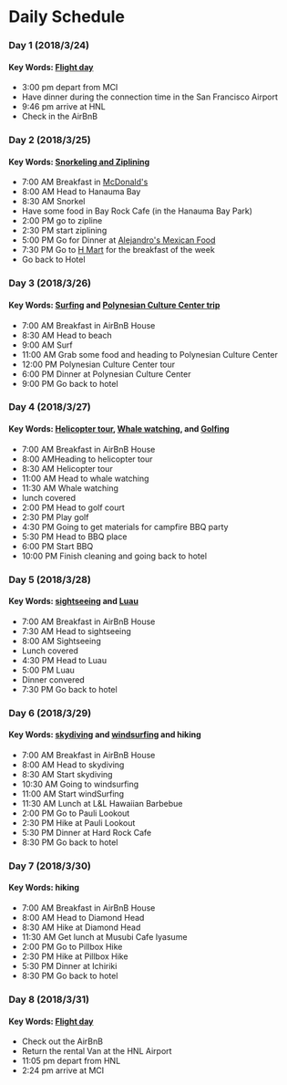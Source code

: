 # Daily Schedule
### Day 1 (2018/3/24)
#### Key Words: [Flight day](tickets/flight.png)
* 3:00 pm depart from MCI
* Have dinner during the connection time in the San Francisco Airport
* 9:46 pm arrive at HNL
* Check in the AirBnB

### Day 2 (2018/3/25)

#### Key Words: [Snorkeling and Ziplining](tickets/snorkeling_and_zipline.png)
* 7:00 AM	Breakfast in [McDonald's](https://www.google.com/maps/place/McDonald's/@21.2781849,-157.771918,12z/data=!4m8!1m2!2m1!1smcdonald's!3m4!1s0x0:0x7e7825a169022358!8m2!3d21.2852957!4d-157.708075)
* 8:00 AM	Head to Hanauma Bay
* 8:30 AM	Snorkel
* Have some food in Bay Rock Cafe (in the Hanauma Bay Park)
* 2:00 PM	go to zipline
* 2:30 PM	start ziplining
* 5:00 PM	Go for Dinner at [Alejandro's Mexican Food](http://www.alejandrosmexicanfood.com/)
* 7:30 PM	Go to [H Mart](https://www.google.com/maps/place/H+Mart/@21.3474189,-157.8747003,14z/data=!4m15!1m9!2m8!1sgrocery+store!3m6!1sgrocery+store!2s1755+Kalaepaa+Dr,+Honolulu,+HI+96819!3s0x7c006c1c68086aad:0xb0b451f29bc6be82!4m2!1d-157.85247!2d21.3586912!3m4!1s0x0:0xa4ed8fd994ab626a!8m2!3d21.3321739!4d-157.8773171) for the breakfast of the week
* Go back to Hotel

### Day 3 (2018/3/26)
#### Key Words: [Surfing](tickets/surfing.jpg) and [Polynesian Culture Center trip](tickets/Polynesian_Culture_Center.jpg)
* 7:00 AM	Breakfast in AirBnB House
* 8:30 AM	Head to beach
* 9:00 AM	Surf
* 11:00 AM	Grab some food and heading to Polynesian Culture Center
* 12:00 PM	Polynesian Culture Center tour
* 6:00 PM	Dinner at Polynesian Culture Center
* 9:00 PM	Go back to hotel

### Day 4 (2018/3/27)
#### Key Words: [Helicopter tour](tickets/heli_tour.jpg), [Whale watching](tickets/whale_watching.jpg), and [Golfing](tickets/golfing.jpg)
* 7:00 AM	Breakfast in AirBnB House
* 8:00 AMHeading to helicopter tour
* 8:30 AM	Helicopter tour
* 11:00 AM	Head to whale watching
* 11:30 AM	Whale watching
* lunch covered
* 2:00 PM	Head to golf court
* 2:30 PM	Play golf
* 4:30 PM	Going to get materials for campfire BBQ party
* 5:30 PM	Head to BBQ place
* 6:00 PM	Start BBQ
* 10:00 PM	Finish cleaning and going back to hotel


### Day 5 (2018/3/28)
#### Key Words: [sightseeing](tickets/sightseeing.jpg) and [Luau](tickets/Luau.jpg)
* 7:00 AM	Breakfast in AirBnB House
* 7:30 AM	Head to sightseeing
* 8:00 AM	Sightseeing
* Lunch covered
* 4:30 PM	Head to Luau
* 5:00 PM	Luau
* Dinner convered
* 7:30 PM	Go back to hotel


### Day 6 (2018/3/29)
#### Key Words: [skydiving](tickets/skydiving.jpg) and [windsurfing](tickets/windsurfing.jpg) and hiking
* 7:00 AM	Breakfast in AirBnB House
* 8:00 AM	Head to skydiving
* 8:30 AM	Start skydiving
* 10:30 AM	Going to windsurfing
* 11:00 AM	Start windSurfing
* 11:30 AM	Lunch at L&L Hawaiian Barbebue
* 2:00 PM	Go to Pauli Lookout
* 2:30 PM	Hike at Pauli Lookout
* 5:30 PM	Dinner at Hard Rock Cafe
* 8:30 PM	Go back to hotel


### Day 7 (2018/3/30)
#### Key Words: hiking

* 7:00 AM 	Breakfast in AirBnB House
* 8:00 AM	Head to Diamond Head
* 8:30 AM	Hike at Diamond Head
* 11:30 AM  Get lunch at Musubi Cafe Iyasume
* 2:00 PM	Go to Pillbox Hike
* 2:30 PM	Hike at Pillbox Hike
* 5:30 PM	Dinner at Ichiriki
* 8:30 PM	Go back to hotel

### Day 8 (2018/3/31)
#### Key Words: [Flight day](tickets/flight.png)
* Check out the AirBnB
* Return the rental Van at the HNL Airport
* 11:05 pm depart from HNL
* 2:24 pm arrive at MCI
